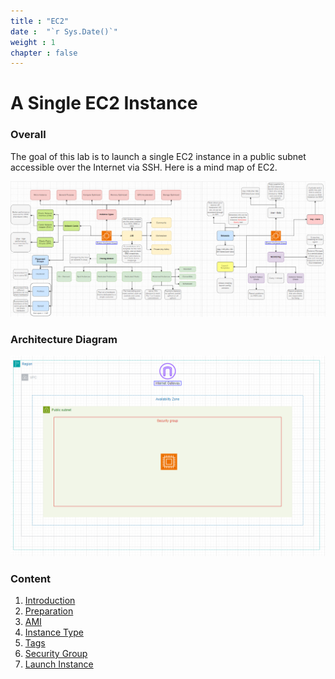 ```yaml
---
title : "EC2"
date :  "`r Sys.Date()`" 
weight : 1 
chapter : false
---
```

# A Single EC2 Instance

### Overall
 The goal of this lab is to launch a single EC2 instance in a public subnet accessible over the Internet via SSH. Here is a mind map of EC2.

![ConnectPrivate](https://raw.githubusercontent.com/Kevinau38/Hand-on-Lab-Workshop/refs/heads/master/static/images/MMEC2.png)  <!-- Adjusted relative path -->

### Architecture Diagram

![ConnectPrivate](../static/images/EC2.png)    <!-- Adjusted relative path -->

### Content
 1. [Introduction](1-Introduce/)
 2. [Preparation](2-Preparation/)
 3. [AMI](3-AMI/)
 4. [Instance Type](4-Instance%20Type/)
 5. [Tags](5-Tags/)
 6. [Security Group](6-Security%20Group/)
 7. [Launch Instance](7-Launch%20Instance/)
